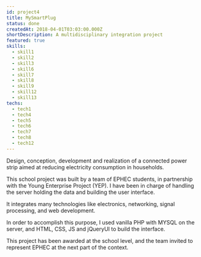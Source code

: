 ```yaml
---
id: project4
title: MySmartPlug
status: done
createdAt: 2018-04-01T03:03:00.000Z
shortDescription: A multidisciplinary integration project
featured: true
skills:
  - skill1
  - skill2
  - skill3
  - skill6  
  - skill7
  - skill8
  - skill9
  - skill12
  - skill13
techs:
  - tech1
  - tech4
  - tech5
  - tech6
  - tech7
  - tech8
  - tech12
---
```

Design, conception, development and realization of a connected power strip aimed at reducing electricity consumption in households.

This school project was built by a team of EPHEC students, in partnership with the Young Enterprise Project (YEP).
I have been in charge of handling the server holding the data and building the user interface. 

It integrates many technologies like electronics, networking, signal processing, and web development.

In order to accomplish this purpose, I used vanilla PHP with MYSQL on the server, and HTML, CSS, JS and jQueryUI to build the interface.

This project has been awarded at the school level, and the team invited to represent EPHEC at the next part of the context.
